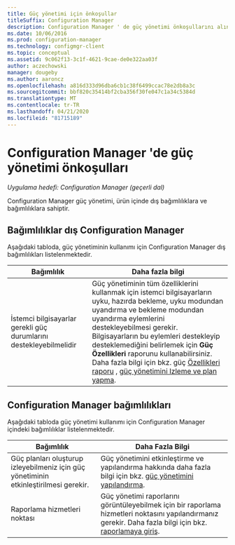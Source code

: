 ```yaml
---
title: Güç yönetimi için önkoşullar
titleSuffix: Configuration Manager
description: Configuration Manager ' de güç yönetimi önkoşullarını alın.
ms.date: 10/06/2016
ms.prod: configuration-manager
ms.technology: configmgr-client
ms.topic: conceptual
ms.assetid: 9c062f13-3c1f-4621-9cae-de0e322aa03f
author: aczechowski
manager: dougeby
ms.author: aaroncz
ms.openlocfilehash: a816d333d96dba6cb1c38f6499ccac78e2db8a3c
ms.sourcegitcommit: bbf820c35414bf2cba356f30fe047c1a34c5384d
ms.translationtype: MT
ms.contentlocale: tr-TR
ms.lasthandoff: 04/21/2020
ms.locfileid: "81715189"
---
```

# <a name="prerequisites-for-power-management-in-configuration-manager"></a>Configuration Manager 'de güç yönetimi önkoşulları

*Uygulama hedefi: Configuration Manager (geçerli dal)*

Configuration Manager güç yönetimi, ürün içinde dış bağımlılıklara ve bağımlılıklara sahiptir.  

## <a name="dependencies-external-to-configuration-manager"></a>Bağımlılıklar dış Configuration Manager  
 Aşağıdaki tabloda, güç yönetiminin kullanımı için Configuration Manager dış bağımlılıkları listelenmektedir.  

|Bağımlılık|Daha fazla bilgi|  
|----------------|----------------------|  
|İstemci bilgisayarlar gerekli güç durumlarını destekleyebilmelidir|Güç yönetiminin tüm özelliklerini kullanmak için istemci bilgisayarların uyku, hazırda bekleme, uyku modundan uyandırma ve bekleme modundan uyandırma eylemlerini destekleyebilmesi gerekir. Bilgisayarların bu eylemleri destekleyip desteklemediğini belirlemek için **Güç Özellikleri** raporunu kullanabilirsiniz. Daha fazla bilgi için bkz. güç [Özellikleri raporu](../../../../core/clients/manage/power/monitor-and-plan-for-power-management.md#BKMK_Capabilites) , [güç yönetimini Izleme ve plan yapma](../../../../core/clients/manage/power/monitor-and-plan-for-power-management.md).|  

## <a name="configuration-manager-dependencies"></a>Configuration Manager bağımlılıkları  
 Aşağıdaki tabloda güç yönetimi kullanımı için Configuration Manager içindeki bağımlılıklar listelenmektedir.  

|Bağımlılık|Daha Fazla Bilgi|  
|----------------|----------------------|  
|Güç planları oluşturup izleyebilmeniz için güç yönetiminin etkinleştirilmesi gerekir.|Güç yönetimini etkinleştirme ve yapılandırma hakkında daha fazla bilgi için bkz. [güç yönetimini yapılandırma](../../../../core/clients/manage/power/configuring-power-management.md).|  
|Raporlama hizmetleri noktası|Güç yönetimi raporlarını görüntüleyebilmek için bir raporlama hizmetleri noktasını yapılandırmanız gerekir. Daha fazla bilgi için bkz. [raporlamaya giriş](../../../servers/manage/introduction-to-reporting.md).|  
